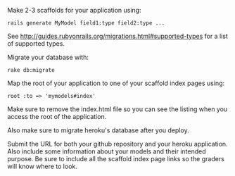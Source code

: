 Make 2-3 scaffolds for your application using:

    rails generate MyModel field1:type field2:type ...

See http://guides.rubyonrails.org/migrations.html#supported-types for a list of supported types.

Migrate your database with:

    rake db:migrate

Map the root of your application to one of your scaffold index pages using:

    root :to => 'mymodels#index'

Make sure to remove the index.html file so you can see the listing when you access the root of the application.

Also make sure to migrate heroku's database after you deploy.

Submit the URL for both your github repository and your heroku application. Also include some information about your models and their intended purpose. Be sure to include all the scaffold index page links so the graders will know where to look.
